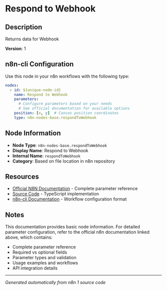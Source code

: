 # Respond to Webhook

## Description

Returns data for Webhook

**Version**: 1

## n8n-cli Configuration

Use this node in your n8n workflows with the following type:

```yaml
nodes:
  - id: ${unique-node-id}
    name: Respond to Webhook
    parameters:
      # Configure parameters based on your needs
      # See official documentation for available options
    position: [x, y]  # Canvas position coordinates
    type: n8n-nodes-base.respondToWebhook
```

## Node Information

- **Node Type**: `n8n-nodes-base.respondToWebhook`
- **Display Name**: Respond to Webhook
- **Internal Name**: `respondToWebhook`
- **Category**: Based on file location in n8n repository

## Resources

- [Official N8N Documentation](https://docs.n8n.io/integrations/builtin/app-nodes/n8n-nodes-base.respondtowebhook/) - Complete parameter reference
- [Source Code](https://github.com/n8n-io/n8n/blob/master/packages/nodes-base/nodes/RespondToWebhook/RespondToWebhook.node.ts) - TypeScript implementation
- [n8n-cli Documentation](https://github.com/edenreich/n8n-cli) - Workflow configuration format

## Notes

This documentation provides basic node information. For detailed parameter configuration, 
refer to the official n8n documentation linked above, which contains:

- Complete parameter reference
- Required vs optional fields
- Parameter types and validation
- Usage examples and workflows
- API integration details

---
*Generated automatically from n8n 1 source code*
